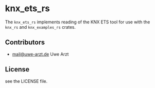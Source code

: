# knx_ets_rs

The `knx_ets_rs` implements reading of the KNX ETS tool for use with the `knx_rs` and
`knx_examples_rs` crates.

## Contributors

* mail@uwe-arzt.de Uwe Arzt

## License

see the LICENSE file.